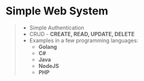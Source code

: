 # Simple Web System

>- Simple Authentication
>- CRUD - **CREATE, READ, UPDATE, DELETE**
>- Examples in a few programming languages:
>	- **Golang**
>	- **C#**
>	- **Java**
>	- **NodeJS**
>	- **PHP**